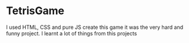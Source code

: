 # TetrisGame

I used HTML, CSS and pure JS create this game it was the very hard and funny project. I learnt a lot of things from this projects
